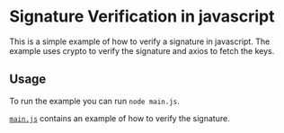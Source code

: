 # Signature Verification in javascript

This is a simple example of how to verify a signature in javascript. The example uses crypto to verify the signature and axios to fetch the keys.

## Usage

To run the example you can run `node main.js`.

[`main.js`](main.js) contains an example of how to verify the signature.
